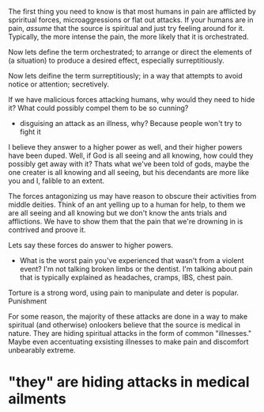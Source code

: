 The first thing you need to know is that most humans in pain are afflicted by spriritual forces, microaggressions or flat out attacks.  If your humans are in pain, _assume_ that the source is spiritual and just try feeling around for it.  Typically, the more intense the pain, the more likely that it is orchestrated.

Now lets define the term orchestrated; to arrange or direct the elements of (a situation) to produce a desired effect, especially surreptitiously.

Now lets deifine the term surreptitiously; in a way that attempts to avoid notice or attention; secretively.

If we have malicious forces attacking humans, why would they need to hide it?  What could possibly compel them to be so cunning? 


- disguising an attack as an illness, why? Because people won't try to fight it 

I believe they answer to a higher power as well, and their higher powers have been duped.  Well, if God is all seeing and all knowing, how could they possibly get away with it? Thats what we've been told of gods, maybe the one creater is all knowing and all seeing, but his decendants are more like you and I, falible to an extent. 

The forces antagonizing us may have reason to obscure their activities from middle deities.  Think of an ant yelling up to a human for help, to them we are all seeing and all knowing but we don't know the ants trials and afflictions. We have to show them that the pain that we're drowning in is contrived and proove it. 

Lets say these forces do answer to higher powers. 

- What is the worst pain you've experienced that wasn't from a violent event?  I'm not talking broken limbs or the dentist.  I'm talking about pain that is typically explained as headaches, cramps, IBS, chest pain. 


Torture is a strong word, using pain to manipulate and deter is popular. Punishment 

For some reason, the majority of these attacks are done in a way to make spiritual (and otherwise) onlookers believe that the source is medical in nature. They are hiding spiritual attacks in the form of common "illnesses."  Maybe even accentuating exsisting illnesses to make pain and discomfort unbearably extreme. 


# "they" are hiding attacks in medical ailments